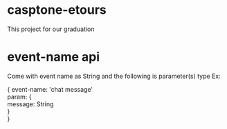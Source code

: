 # casptone-etours
This project for our graduation
# event-name api 
Come with event name as String and the following is parameter(s) type 
Ex: 

   {
      event-name: 'chat message'   
      param: {   
         message: String    
      }   
   }
